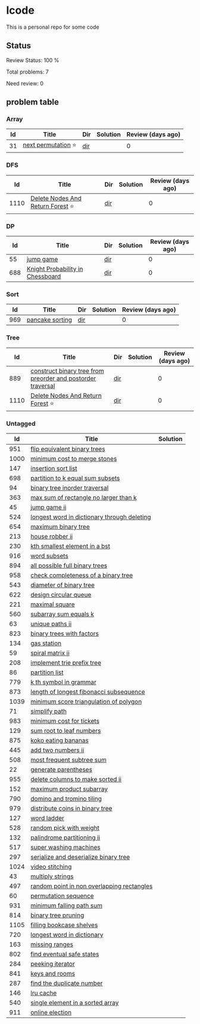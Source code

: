 # lcode
This is a personal repo for some code
## Status
Review Status: 100 %  

Total problems: 7

Need review: 0


## problem table
### Array
| Id | Title | Dir | Solution | Review (days ago)|
|----|-------|----------|-----|------------------|
|31|[next permutation](None)  ⭐ |[dir](https://github.com/ggppwx/lcode/blob/master/Algorithm/)||0|

### DFS
| Id | Title | Dir | Solution | Review (days ago)|
|----|-------|----------|-----|------------------|
|1110|[Delete Nodes And Return Forest](None)  ⭐ |[dir](https://github.com/ggppwx/lcode/blob/master/Algorithm/)||0|

### DP
| Id | Title | Dir | Solution | Review (days ago)|
|----|-------|----------|-----|------------------|
|55|[jump game](None) |[dir](https://github.com/ggppwx/lcode/blob/master/Algorithm/)||0|
|688|[Knight Probability in Chessboard](None) |[dir](https://github.com/ggppwx/lcode/blob/master/Algorithm/)||0|

### Sort
| Id | Title | Dir | Solution | Review (days ago)|
|----|-------|----------|-----|------------------|
|969|[pancake sorting](None) |[dir](https://github.com/ggppwx/lcode/blob/master/Algorithm/)||0|

### Tree
| Id | Title | Dir | Solution | Review (days ago)|
|----|-------|----------|-----|------------------|
|889|[construct binary tree from preorder and postorder traversal](None) |[dir](https://github.com/ggppwx/lcode/blob/master/Algorithm/)||0|
|1110|[Delete Nodes And Return Forest](None)  ⭐ |[dir](https://github.com/ggppwx/lcode/blob/master/Algorithm/)||0|

### Untagged
| Id | Title | Solution |
|----|-------|----------|
|951|[flip equivalent binary trees](None)||
|1000|[minimum cost to merge stones](None)||
|147|[insertion sort list](None)||
|698|[partition to k equal sum subsets](None)||
|94|[binary tree inorder traversal](None)||
|363|[max sum of rectangle no larger than k](None)||
|45|[jump game ii](None)||
|524|[longest word in dictionary through deleting](None)||
|654|[maximum binary tree](None)||
|213|[house robber ii](None)||
|230|[kth smallest element in a bst](None)||
|916|[word subsets](None)||
|894|[all possible full binary trees](None)||
|958|[check completeness of a binary tree](None)||
|543|[diameter of binary tree](None)||
|622|[design circular queue](None)||
|221|[maximal square](None)||
|560|[subarray sum equals k](None)||
|63|[unique paths ii](None)||
|823|[binary trees with factors](None)||
|134|[gas station](None)||
|59|[spiral matrix ii](None)||
|208|[implement trie prefix tree](None)||
|86|[partition list](None)||
|779|[k th symbol in grammar](None)||
|873|[length of longest fibonacci subsequence](None)||
|1039|[minimum score triangulation of polygon](None)||
|71|[simplify path](None)||
|983|[minimum cost for tickets](None)||
|129|[sum root to leaf numbers](None)||
|875|[koko eating bananas](None)||
|445|[add two numbers ii](None)||
|508|[most frequent subtree sum](None)||
|22|[generate parentheses](None)||
|955|[delete columns to make sorted ii](None)||
|152|[maximum product subarray](None)||
|790|[domino and tromino tiling](None)||
|979|[distribute coins in binary tree](None)||
|127|[word ladder](None)||
|528|[random pick with weight](None)||
|132|[palindrome partitioning ii](None)||
|517|[super washing machines](None)||
|297|[serialize and deserialize binary tree](None)||
|1024|[video stitching](None)||
|43|[multiply strings](None)||
|497|[random point in non overlapping rectangles](None)||
|60|[permutation sequence](None)||
|931|[minimum falling path sum](None)||
|814|[binary tree pruning](None)||
|1105|[filling bookcase shelves](None)||
|720|[longest word in dictionary](None)||
|163|[missing ranges](None)||
|802|[find eventual safe states](None)||
|284|[peeking iterator](None)||
|841|[keys and rooms](None)||
|287|[find the duplicate number](None)||
|146|[lru cache](None)||
|540|[single element in a sorted array](None)||
|911|[online election](None)||



[comment]: <timestamp:>